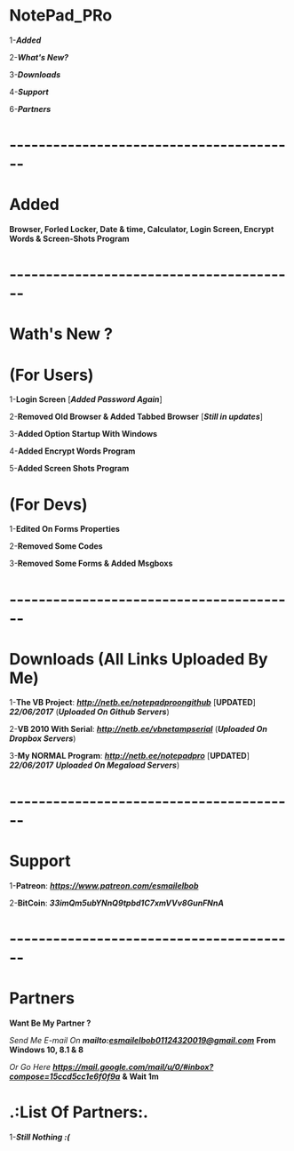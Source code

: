 # NotePad_PRo

1-***Added***

2-***What's New?***

3-***Downloads***

4-***Support***

6-***Partners***
# ----------------------------------------
# Added 

**Browser, Forled Locker, Date & time, Calculator, Login Screen, Encrypt Words & Screen-Shots Program**
# ----------------------------------------
# Wath's New ?

# (For Users)

1-**Login Screen** [***Added Password Again***] 

2-**Removed Old Browser & Added Tabbed Browser** [***Still in updates***]

3-**Added Option Startup With Windows**

4-**Added Encrypt Words Program**

5-**Added Screen Shots Program**

# (For Devs)

1-**Edited On Forms Properties**

2-**Removed Some Codes**

3-**Removed Some Forms & Added Msgboxs**
# ----------------------------------------
# Downloads (All Links Uploaded By Me)

1-**The VB Project**: ***http://netb.ee/notepadproongithub*** [**UPDATED**] ***22/06/2017*** (***Uploaded On Github Servers***)

2-**VB 2010 With Serial**:  ***http://netb.ee/vbnetampserial*** (***Uploaded On Dropbox Servers***)

3-**My NORMAL Program**:  ***http://netb.ee/notepadpro*** [**UPDATED**] ***22/06/2017*** ***Uploaded On Megaload Servers***)
# ----------------------------------------
# Support

1-**Patreon**: ***https://www.patreon.com/esmailelbob***

2-**BitCoin**: ***33imQm5ubYNnQ9tpbd1C7xmVVv8GunFNnA***
# ----------------------------------------
# Partners

**Want Be My Partner ?**

*Send Me E-mail On*  ***mailto:esmailelbob01124320019@gmail.com*** **From Windows 10, 8.1 & 8** 

*Or Go Here*  ***https://mail.google.com/mail/u/0/#inbox?compose=15ccd5cc1e6f0f9a*** **& Wait 1m**
# $$$$$$$$$$$$$$$$$$$$
# .:List Of Partners:.

1-***Still Nothing :(***
